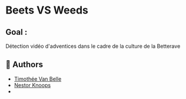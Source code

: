 # Beets VS Weeds

## Goal :
Détection vidéo d'adventices dans le cadre de la culture de la Betterave

## 🧠 Authors
- [Timothée Van Belle](https://github.com/TimVanBelle)
- [Nestor Knoops](https://github.com/Nestrow42)
- 
